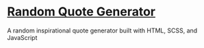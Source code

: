 # [Random Quote Generator](https://ultra24.github.io/Random-Quote-Generator/)
A random inspirational quote generator built with HTML, SCSS, and JavaScript
